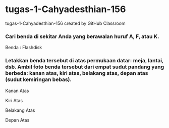 # tugas-1-Cahyadesthian-156
tugas-1-Cahyadesthian-156 created by GitHub Classroom

### Cari benda di sekitar Anda yang berawalan huruf A, F, atau K.
Benda : Flashdisk

### Letakkan benda tersebut di atas permukaan datar: meja, lantai, dsb. Ambil foto benda tersebut dari empat sudut pandang yang berbeda: kanan atas, kiri atas, belakang atas, depan atas (sudut kemiringan bebas).

Kanan Atas

Kiri Atas

Belakang Atas

Depan Atas
